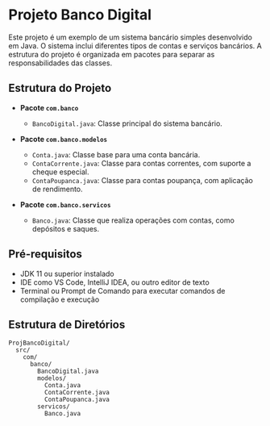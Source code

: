 # Projeto Banco Digital

Este projeto é um exemplo de um sistema bancário simples desenvolvido em Java. O sistema inclui diferentes tipos de contas e serviços bancários. A estrutura do projeto é organizada em pacotes para separar as responsabilidades das classes.

## Estrutura do Projeto

- **Pacote `com.banco`**
  - `BancoDigital.java`: Classe principal do sistema bancário.

- **Pacote `com.banco.modelos`**
  - `Conta.java`: Classe base para uma conta bancária.
  - `ContaCorrente.java`: Classe para contas correntes, com suporte a cheque especial.
  - `ContaPoupanca.java`: Classe para contas poupança, com aplicação de rendimento.

- **Pacote `com.banco.servicos`**
  - `Banco.java`: Classe que realiza operações com contas, como depósitos e saques.

## Pré-requisitos

- JDK 11 ou superior instalado
- IDE como VS Code, IntelliJ IDEA, ou outro editor de texto
- Terminal ou Prompt de Comando para executar comandos de compilação e execução

## Estrutura de Diretórios

```plaintext
ProjBancoDigital/
  src/
    com/
      banco/
        BancoDigital.java
        modelos/
          Conta.java
          ContaCorrente.java
          ContaPoupanca.java
        servicos/
          Banco.java

